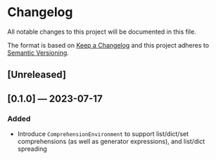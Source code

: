# Changelog
All notable changes to this project will be documented in this file.

The format is based on [Keep a Changelog](http://keepachangelog.com/en/1.0.0/)
and this project adheres to [Semantic Versioning](http://semver.org/spec/v2.0.0.html).


## [Unreleased]

## [0.1.0] — 2023-07-17
### Added
 - Introduce `ComprehensionEnvironment` to support list/dict/set comprehensions (as well as generator expressions), and list/dict spreading
